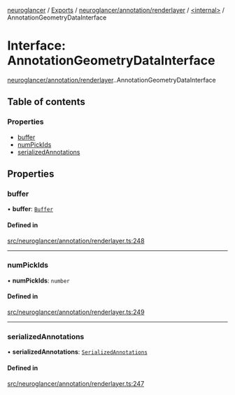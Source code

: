 [neuroglancer](../README.md) / [Exports](../modules.md) / [neuroglancer/annotation/renderlayer](../modules/neuroglancer_annotation_renderlayer.md) / [<internal\>](../modules/neuroglancer_annotation_renderlayer._internal_.md) / AnnotationGeometryDataInterface

# Interface: AnnotationGeometryDataInterface

[neuroglancer/annotation/renderlayer](../modules/neuroglancer_annotation_renderlayer.md).[<internal>](../modules/neuroglancer_annotation_renderlayer._internal_.md).AnnotationGeometryDataInterface

## Table of contents

### Properties

- [buffer](neuroglancer_annotation_renderlayer._internal_.AnnotationGeometryDataInterface.md#buffer)
- [numPickIds](neuroglancer_annotation_renderlayer._internal_.AnnotationGeometryDataInterface.md#numpickids)
- [serializedAnnotations](neuroglancer_annotation_renderlayer._internal_.AnnotationGeometryDataInterface.md#serializedannotations)

## Properties

### buffer

• **buffer**: [`Buffer`](../classes/neuroglancer_webgl_buffer.Buffer.md)

#### Defined in

[src/neuroglancer/annotation/renderlayer.ts:248](https://github.com/ActiveBrainAtlas2/neuroglancer/blob/034b457d/src/neuroglancer/annotation/renderlayer.ts#L248)

___

### numPickIds

• **numPickIds**: `number`

#### Defined in

[src/neuroglancer/annotation/renderlayer.ts:249](https://github.com/ActiveBrainAtlas2/neuroglancer/blob/034b457d/src/neuroglancer/annotation/renderlayer.ts#L249)

___

### serializedAnnotations

• **serializedAnnotations**: [`SerializedAnnotations`](neuroglancer_annotation.SerializedAnnotations.md)

#### Defined in

[src/neuroglancer/annotation/renderlayer.ts:247](https://github.com/ActiveBrainAtlas2/neuroglancer/blob/034b457d/src/neuroglancer/annotation/renderlayer.ts#L247)
